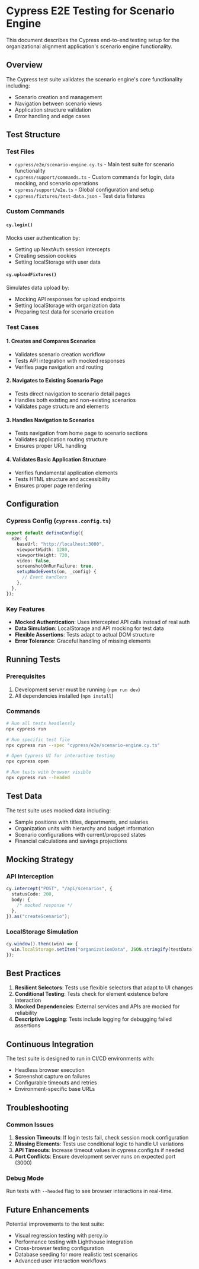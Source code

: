 # Cypress E2E Testing for Scenario Engine

This document describes the Cypress end-to-end testing setup for the organizational alignment application's scenario engine functionality.

## Overview

The Cypress test suite validates the scenario engine's core functionality including:

- Scenario creation and management
- Navigation between scenario views
- Application structure validation
- Error handling and edge cases

## Test Structure

### Test Files

- `cypress/e2e/scenario-engine.cy.ts` - Main test suite for scenario functionality
- `cypress/support/commands.ts` - Custom commands for login, data mocking, and scenario operations
- `cypress/support/e2e.ts` - Global configuration and setup
- `cypress/fixtures/test-data.json` - Test data fixtures

### Custom Commands

#### `cy.login()`

Mocks user authentication by:

- Setting up NextAuth session intercepts
- Creating session cookies
- Setting localStorage with user data

#### `cy.uploadFixtures()`

Simulates data upload by:

- Mocking API responses for upload endpoints
- Setting localStorage with organization data
- Preparing test data for scenario creation

### Test Cases

#### 1. Creates and Compares Scenarios

- Validates scenario creation workflow
- Tests API integration with mocked responses
- Verifies page navigation and routing

#### 2. Navigates to Existing Scenario Page

- Tests direct navigation to scenario detail pages
- Handles both existing and non-existing scenarios
- Validates page structure and elements

#### 3. Handles Navigation to Scenarios

- Tests navigation from home page to scenario sections
- Validates application routing structure
- Ensures proper URL handling

#### 4. Validates Basic Application Structure

- Verifies fundamental application elements
- Tests HTML structure and accessibility
- Ensures proper page rendering

## Configuration

### Cypress Config (`cypress.config.ts`)

```typescript
export default defineConfig({
  e2e: {
    baseUrl: "http://localhost:3000",
    viewportWidth: 1280,
    viewportHeight: 720,
    video: false,
    screenshotOnRunFailure: true,
    setupNodeEvents(on, _config) {
      // Event handlers
    },
  },
});
```

### Key Features

- **Mocked Authentication**: Uses intercepted API calls instead of real auth
- **Data Simulation**: LocalStorage and API mocking for test data
- **Flexible Assertions**: Tests adapt to actual DOM structure
- **Error Tolerance**: Graceful handling of missing elements

## Running Tests

### Prerequisites

1. Development server must be running (`npm run dev`)
2. All dependencies installed (`npm install`)

### Commands

```bash
# Run all tests headlessly
npx cypress run

# Run specific test file
npx cypress run --spec "cypress/e2e/scenario-engine.cy.ts"

# Open Cypress UI for interactive testing
npx cypress open

# Run tests with browser visible
npx cypress run --headed
```

## Test Data

The test suite uses mocked data including:

- Sample positions with titles, departments, and salaries
- Organization units with hierarchy and budget information
- Scenario configurations with current/proposed states
- Financial calculations and savings projections

## Mocking Strategy

### API Interception

```typescript
cy.intercept("POST", "/api/scenarios", {
  statusCode: 200,
  body: {
    /* mocked response */
  },
}).as("createScenario");
```

### LocalStorage Simulation

```typescript
cy.window().then((win) => {
  win.localStorage.setItem("organizationData", JSON.stringify(testData));
});
```

## Best Practices

1. **Resilient Selectors**: Tests use flexible selectors that adapt to UI changes
2. **Conditional Testing**: Tests check for element existence before interaction
3. **Mocked Dependencies**: External services and APIs are mocked for reliability
4. **Descriptive Logging**: Tests include logging for debugging failed assertions

## Continuous Integration

The test suite is designed to run in CI/CD environments with:

- Headless browser execution
- Screenshot capture on failures
- Configurable timeouts and retries
- Environment-specific base URLs

## Troubleshooting

### Common Issues

1. **Session Timeouts**: If login tests fail, check session mock configuration
2. **Missing Elements**: Tests use conditional logic to handle UI variations
3. **API Timeouts**: Increase timeout values in cypress.config.ts if needed
4. **Port Conflicts**: Ensure development server runs on expected port (3000)

### Debug Mode

Run tests with `--headed` flag to see browser interactions in real-time.

## Future Enhancements

Potential improvements to the test suite:

- Visual regression testing with percy.io
- Performance testing with Lighthouse integration
- Cross-browser testing configuration
- Database seeding for more realistic test scenarios
- Advanced user interaction workflows
